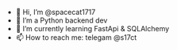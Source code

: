 - 👋 Hi, I’m @spacecat1717
- 👀 I’m a Python backend dev
- 🌱 I’m currently learning FastApi & SQLAlchemy
- 📫 How to reach me: telegam @s17ct

<!---
spacecat1717/spacecat1717 is a ✨ special ✨ repository because its `README.md` (this file) appears on your GitHub profile.
You can click the Preview link to take a look at your changes.
--->
